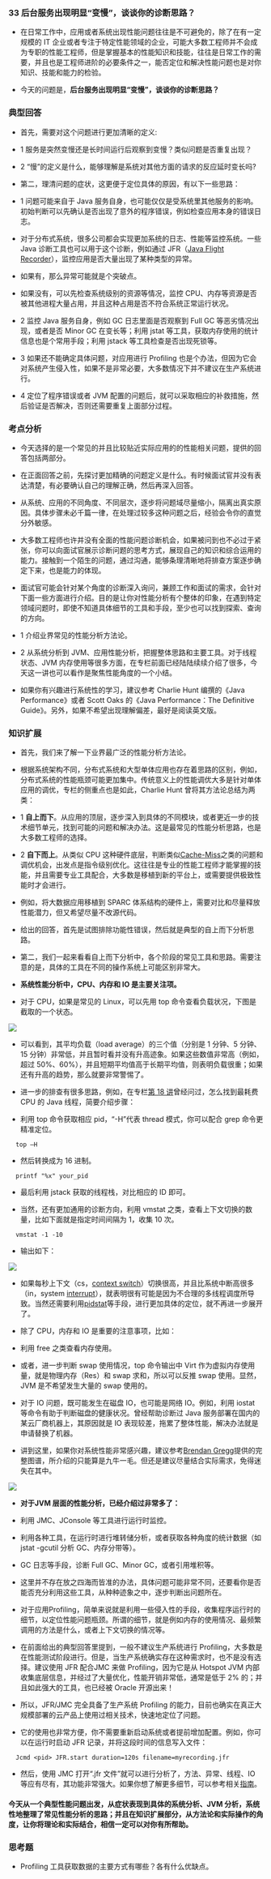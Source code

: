 ### 33 后台服务出现明显“变慢”，谈谈你的诊断思路？
- 在日常工作中，应用或者系统出现性能问题往往是不可避免的，除了在有一定规模的 IT 企业或者专注于特定性能领域的企业，可能大多数工程师并不会成为专职的性能工程师，但是掌握基本的性能知识和技能，往往是日常工作的需要，并且也是工程师进阶的必要条件之一，能否定位和解决性能问题也是对你知识、技能和能力的检验。
>
- 今天的问题是，**后台服务出现明显“变慢”，谈谈你的诊断思路？**
>
### 典型回答
- 首先，需要对这个问题进行更加清晰的定义:
>
- 1 服务是突然变慢还是长时间运行后观察到变慢？类似问题是否重复出现？
>
- 2 “慢”的定义是什么，能够理解是系统对其他方面的请求的反应延时变长吗?
>
- 第二，理清问题的症状，这更便于定位具体的原因，有以下一些思路：
>
- 1 问题可能来自于 Java 服务自身，也可能仅仅是受系统里其他服务的影响。初始判断可以先确认是否出现了意外的程序错误，例如检查应用本身的错误日志。
>
- 对于分布式系统，很多公司都会实现更加系统的日志、性能等监控系统。一些 Java 诊断工具也可以用于这个诊断，例如通过 JFR（[Java Flight Recorder](https://docs.oracle.com/javacomponents/jmc-5-4/jfr-runtime-guide/about.htm#JFRUH173)），监控应用是否大量出现了某种类型的异常。
>
- 如果有，那么异常可能就是个突破点。
>
- 如果没有，可以先检查系统级别的资源等情况，监控 CPU、内存等资源是否被其他进程大量占用，并且这种占用是否不符合系统正常运行状况。
>
- 2 监控 Java 服务自身，例如 GC 日志里面是否观察到 Full GC 等恶劣情况出现，或者是否 Minor GC 在变长等；利用 jstat 等工具，获取内存使用的统计信息也是个常用手段；利用 jstack 等工具检查是否出现死锁等。
>
- 3 如果还不能确定具体问题，对应用进行 Profiling 也是个办法，但因为它会对系统产生侵入性，如果不是非常必要，大多数情况下并不建议在生产系统进行。
>
- 4 定位了程序错误或者 JVM 配置的问题后，就可以采取相应的补救措施，然后验证是否解决，否则还需要重复上面部分过程。
>
### 考点分析
- 今天选择的是一个常见的并且比较贴近实际应用的的性能相关问题，提供的回答包括两部分。
>
- 在正面回答之前，先探讨更加精确的问题定义是什么。有时候面试官并没有表达清楚，有必要确认自己的理解正确，然后再深入回答。
>
- 从系统、应用的不同角度、不同层次，逐步将问题域尽量缩小，隔离出真实原因。具体步骤未必千篇一律，在处理过较多这种问题之后，经验会令你的直觉分外敏感。
>
- 大多数工程师也许并没有全面的性能问题诊断机会，如果被问到也不必过于紧张，你可以向面试官展示诊断问题的思考方式，展现自己的知识和综合运用的能力。接触到一个陌生的问题，通过沟通，能够条理清晰地将排查方案逐步确定下来，也是能力的体现。
>
- 面试官可能会针对某个角度的诊断深入询问，兼顾工作和面试的需求，会针对下面一些方面进行介绍。目的是让你对性能分析有个整体的印象，在遇到特定领域问题时，即使不知道具体细节的工具和手段，至少也可以找到探索、查询的方向。
>
- 1 介绍业界常见的性能分析方法论。
>
- 2 从系统分析到 JVM、应用性能分析，把握整体思路和主要工具。对于线程状态、JVM 内存使用等很多方面，在专栏前面已经陆陆续续介绍了很多，今天这一讲也可以看作是聚焦性能角度的一个小结。
>
- 如果你有兴趣进行系统性的学习，建议参考 Charlie Hunt 编撰的《Java Performance》或者 Scott Oaks 的《Java Performance：The Definitive Guide》。另外，如果不希望出现理解偏差，最好是阅读英文版。
>
### 知识扩展
- 首先，我们来了解一下业界最广泛的性能分析方法论。
>
- 根据系统架构不同，分布式系统和大型单体应用也存在着思路的区别，例如，分布式系统的性能瓶颈可能更加集中。传统意义上的性能调优大多是针对单体应用的调优，专栏的侧重点也是如此，Charlie Hunt 曾将其方法论总结为两类： 
>
- 1 **自上而下**。从应用的顶层，逐步深入到具体的不同模块，或者更近一步的技术细节单元，找到可能的问题和解决办法。这是最常见的性能分析思路，也是大多数工程师的选择。
>
- 2 **自下而上**。从类似 CPU 这种硬件底层，判断类似[Cache-Miss](https://en.wikipedia.org/wiki/CPU_cache#Cache_miss)之类的问题和调优机会，出发点是指令级别优化。这往往是专业的性能工程师才能掌握的技能，并且需要专业工具配合，大多数是移植到新的平台上，或需要提供极致性能时才会进行。
>
- 例如，将大数据应用移植到 SPARC 体系结构的硬件上，需要对比和尽量释放性能潜力，但又希望尽量不改源代码。
>
- 给出的回答，首先是试图排除功能性错误，然后就是典型的自上而下分析思路。
>
- 第二，我们一起来看看自上而下分析中，各个阶段的常见工具和思路。需要注意的是，具体的工具在不同的操作系统上可能区别非常大。
>
- **系统性能分析中，CPU、内存和 IO 是主要关注项。**
>
- 对于 CPU，如果是常见的 Linux，可以先用 top 命令查看负载状况，下图是截取的一个状态。
>
![](https://github.com/lu666666/notebooks/blob/master/java/0/5/pic/01.png)
>
- 可以看到，其平均负载（load average）的三个值（分别是 1 分钟、5 分钟、15 分钟）非常低，并且暂时看并没有升高迹象。如果这些数值非常高（例如，超过 50%、60%），并且短期平均值高于长期平均值，则表明负载很重；如果还有升高的趋势，那么就要非常警惕了。
>
- 进一步的排查有很多思路，例如，在专栏[第 18 讲](https://github.com/lu666666/notebooks/blob/master/java/0/2/04.md)曾经问过，怎么找到最耗费 CPU 的 Java 线程，简要介绍步骤：
>
- 利用 top 命令获取相应 pid，“-H”代表 thread 模式，你可以配合 grep 命令更精准定位。
>
```
  top –H
```
>
- 然后转换成为 16 进制。
>
```
  printf "%x" your_pid
```
>
- 最后利用 jstack 获取的线程栈，对比相应的 ID 即可。
>
- 当然，还有更加通用的诊断方向，利用 vmstat 之类，查看上下文切换的数量，比如下面就是指定时间间隔为 1，收集 10 次。
>
```
  vmstat -1 -10
```
>
- 输出如下：
>
![](https://github.com/lu666666/notebooks/blob/master/java/0/5/pic/02.png)
>
- 如果每秒上下文（cs，[context switch](https://en.wikipedia.org/wiki/Context_switch)）切换很高，并且比系统中断高很多（in，system [interrupt](https://en.wikipedia.org/wiki/Interrupt)），就表明很有可能是因为不合理的多线程调度所导致。当然还需要利用[pidstat](https://linux.die.net/man/1/pidstat)等手段，进行更加具体的定位，就不再进一步展开了。
>
- 除了 CPU，内存和 IO 是重要的注意事项，比如：
>
- 利用 free 之类查看内存使用。
>
- 或者，进一步判断 swap 使用情况，top 命令输出中 Virt 作为虚拟内存使用量，就是物理内存（Res）和 swap 求和，所以可以反推 swap 使用。显然，JVM 是不希望发生大量的 swap 使用的。
>
- 对于 IO 问题，既可能发生在磁盘 IO，也可能是网络 IO。例如，利用 iostat 等命令有助于判断磁盘的健康状况。曾经帮助诊断过 Java 服务部署在国内的某云厂商机器上，其原因就是 IO 表现较差，拖累了整体性能，解决办法就是申请替换了机器。
>
- 讲到这里，如果你对系统性能非常感兴趣，建议参考[Brendan Gregg](http://www.brendangregg.com/linuxperf.html)提供的完整图谱，所介绍的只能算是九牛一毛。但还是建议尽量结合实际需求，免得迷失在其中。
>
![](https://github.com/lu666666/notebooks/blob/master/java/0/5/pic/03.png)
>
- **对于JVM 层面的性能分析，已经介绍过非常多了：**
>
- 利用 JMC、JConsole 等工具进行运行时监控。
>
- 利用各种工具，在运行时进行堆转储分析，或者获取各种角度的统计数据（如jstat -gcutil 分析 GC、内存分带等）。
>
- GC 日志等手段，诊断 Full GC、Minor GC，或者引用堆积等。
>
- 这里并不存在放之四海而皆准的办法，具体问题可能非常不同，还要看你是否能否充分利用这些工具，从种种迹象之中，逐步判断出问题所在。
>
- 对于应用Profiling，简单来说就是利用一些侵入性的手段，收集程序运行时的细节，以定位性能问题瓶颈。所谓的细节，就是例如内存的使用情况、最频繁调用的方法是什么，或者上下文切换的情况等。
>
- 在前面给出的典型回答里提到，一般不建议生产系统进行 Profiling，大多数是在性能测试阶段进行。但是，当生产系统确实存在这种需求时，也不是没有选择。建议使用 JFR 配合JMC 来做 Profiling，因为它是从 Hotspot JVM 内部收集底层信息，并经过了大量优化，性能开销非常低，通常是低于 2% 的；并且如此强大的工具，也已经被 Oracle 开源出来！
>
- 所以，JFR/JMC 完全具备了生产系统 Profiling 的能力，目前也确实在真正大规模部署的云产品上使用过相关技术，快速地定位了问题。
>
- 它的使用也非常方便，你不需要重新启动系统或者提前增加配置。例如，你可以在运行时启动 JFR 记录，并将这段时间的信息写入文件：
>
```
  Jcmd <pid> JFR.start duration=120s filename=myrecording.jfr
```
>
- 然后，使用 JMC 打开“.jfr 文件”就可以进行分析了，方法、异常、线程、IO 等应有尽有，其功能非常强大。如果你想了解更多细节，可以参考相关[指南](https://blog.takipi.com/oracle-java-mission-control-the-ultimate-guide/)。
>
#### 今天从一个典型性能问题出发，从症状表现到具体的系统分析、JVM 分析，系统性地整理了常见性能分析的思路；并且在知识扩展部分，从方法论和实际操作的角度，让你将理论和实际结合，相信一定可以对你有所帮助。
>
### 思考题
- Profiling 工具获取数据的主要方式有哪些？各有什么优缺点。




